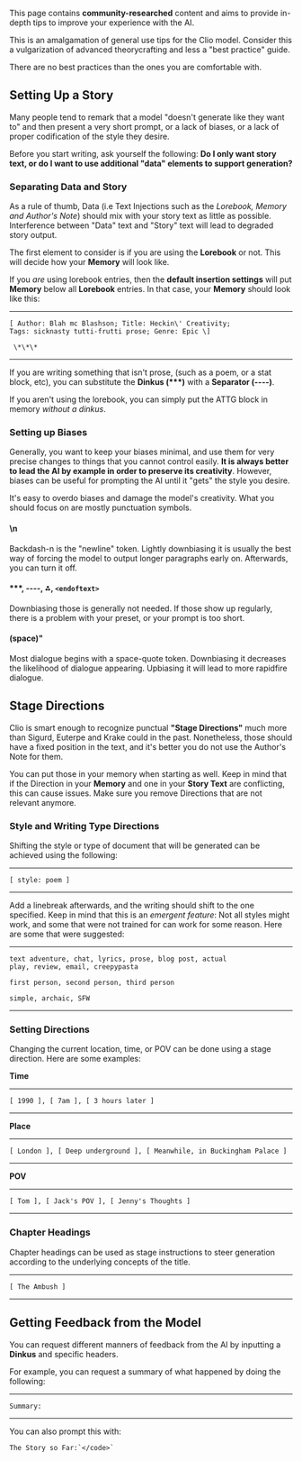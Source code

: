 This page contains **community-researched** content and aims to provide
in-depth tips to improve your experience with the AI.

This is an amalgamation of general use tips for the Clio model. Consider
this a vulgarization of advanced theorycrafting and less a \"best
practice\" guide.

There are no best practices than the ones you are comfortable with.

## Setting Up a Story
Many people tend to remark that a model \"doesn\'t generate like they
want to\" and then present a very short prompt, or a lack of biases, or
a lack of proper codification of the style they desire.

Before you start writing, ask yourself the following: **Do I only want
story text, or do I want to use additional \"data\" elements to support
generation?**

### Separating Data and Story

As a rule of thumb, Data (i.e Text Injections such as the *Lorebook,
Memory and Author\'s Note*) should mix with your story text as little as
possible. Interference between \"Data\" text and \"Story\" text will
lead to degraded story output.

The first element to consider is if you are using the **Lorebook** or
not. This will decide how your **Memory** will look like.

If you *are* using lorebook entries, then the **default insertion
settings** will put **Memory** below all **Lorebook** entries. In that
case, your **Memory** should look like this:

***
```
[ Author: Blah mc Blashson; Title: Heckin\' Creativity;
Tags: sicknasty tutti-frutti prose; Genre: Epic \]

 \*\*\*
```

***
If you are writing something that isn\'t prose, (such as a poem, or a
stat block, etc), you can substitute the **Dinkus (\*\*\*)** with a
**Separator (\-\-\--)**.

If you aren\'t using the lorebook, you can simply put the ATTG block in
memory *without a dinkus*.

### Setting up Biases

Generally, you want to keep your biases minimal, and use them for very
precise changes to things that you cannot control easily. **It is always
better to lead the AI by example in order to preserve its creativity**.
However, biases can be useful for prompting the AI until it \"gets\" the
style you desire.

It\'s easy to overdo biases and damage the model\'s creativity. What you
should focus on are mostly punctuation symbols.

#### \\n

Backdash-n is the \"newline\" token. Lightly downbiasing it is usually
the best way of forcing the model to output longer paragraphs early on.
Afterwards, you can turn it off.

#### \*\*\*, \-\-\--, ⁂, `<endoftext>`

Downbiasing those is generally not needed. If those show up regularly,
there is a problem with your preset, or your prompt is too short.

#### (space)"

Most dialogue begins with a space-quote token. Downbiasing it decreases
the likelihood of dialogue appearing. Upbiasing it will lead to more
rapidfire dialogue.

## Stage Directions

Clio is smart enough to recognize punctual **\"Stage Directions\"** much
more than Sigurd, Euterpe and Krake could in the past. Nonetheless,
those should have a fixed position in the text, and it\'s better you do
not use the Author\'s Note for them.

You can put those in your memory when starting as well. Keep in mind
that if the Direction in your **Memory** and one in your **Story Text**
are conflicting, this can cause issues. Make sure you remove Directions
that are not relevant anymore.

### Style and Writing Type Directions

Shifting the style or type of document that will be generated can be
achieved using the following:

***
`[ style: poem ]`

***
Add a linebreak afterwards, and the writing should shift to the one
specified. Keep in mind that this is an *emergent feature*: Not all
styles might work, and some that were not trained for can work for some
reason. Here are some that were suggested:

***
```
text adventure, chat, lyrics, prose, blog post, actual
play, review, email, creepypasta

first person, second person, third person

simple, archaic, SFW
```

***
### Setting Directions

Changing the current location, time, or POV can be done using a stage
direction. Here are some examples:

**Time**

***
`[ 1990 ], [ 7am ], [ 3 hours later ]`

***
**Place**

***
`[ London ], [ Deep underground ], [ Meanwhile, in Buckingham Palace ]`

***
**POV**

***
`[ Tom ], [ Jack's POV ], [ Jenny's Thoughts ]`

***
### Chapter Headings

Chapter headings can be used as stage instructions to steer generation
according to the underlying concepts of the title.

***
`[ The Ambush ]`

***
## Getting Feedback from the Model

You can request different manners of feedback from the AI by inputting a
**Dinkus** and specific headers.

For example, you can request a summary of what happened by doing the
following:

***
```
Summary:
```

***
You can also prompt this with:

```
The Story so Far:`</code>`
```
